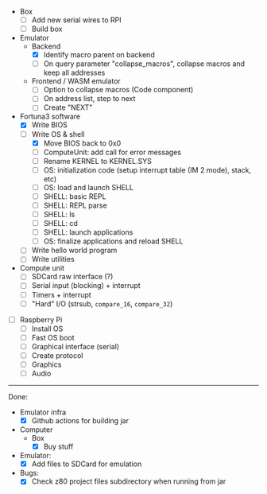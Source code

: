 - Box
  - [ ] Add new serial wires to RPI
  - [ ] Build box
- Emulator
  - Backend
    - [x] Identify macro parent on backend
    - [ ] On query parameter "collapse_macros", collapse macros and keep all addresses
  - Frontend / WASM emulator
    - [ ] Option to collapse macros (Code component)
    - [ ] On address list, step to next
    - [ ] Create "NEXT"
- Fortuna3 software
  - [x] Write BIOS
  - [ ] Write OS & shell
    - [x] Move BIOS back to 0x0
    - [ ] ComputeUnit: add call for error messages
    - [ ] Rename KERNEL to KERNEL.SYS
    - [ ] OS: initialization code (setup interrupt table (IM 2 mode), stack, etc)
    - [ ] OS: load and launch SHELL
    - [ ] SHELL: basic REPL
    - [ ] SHELL: REPL parse
    - [ ] SHELL: ls
    - [ ] SHELL: cd
    - [ ] SHELL: launch applications
    - [ ] OS: finalize applications and reload SHELL
  - [ ] Write hello world program
  - [ ] Write utilities
- Compute unit
  - [ ] SDCard raw interface (?)
  - [ ] Serial input (blocking) + interrupt
  - [ ] Timers + interrupt
  - [ ] "Hard" I/O (strsub, `compare_16`, `compare_32`)
- [ ] Raspberry Pi
  - [ ] Install OS
  - [ ] Fast OS boot
  - [ ] Graphical interface (serial)
  - [ ] Create protocol
  - [ ] Graphics
  - [ ] Audio

---

Done:

- Emulator infra
  - [x] Github actions for building jar
- Computer
  - Box
    - [x] Buy stuff
- Emulator:
  - [x] Add files to SDCard for emulation
- Bugs:
  - [x] Check z80 project files subdirectory when running from jar
